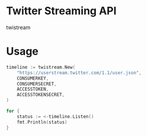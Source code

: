 # Twitter Streaming API

twistream

# Usage

```go
timeline := twistream.New(
    "https://userstream.twitter.com/1.1/user.json",
    CONSUMERKEY,
    CONSUMERSECRET,
    ACCESSTOKEN,
    ACCESSTOKENSECRET,
)

for {
    status := <-timeline.Listen()
    fmt.Println(status)
}
```
